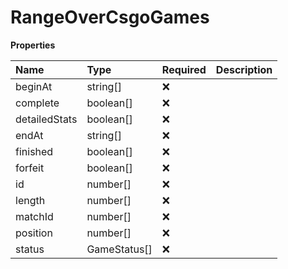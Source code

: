 # RangeOverCsgoGames

**Properties**

| Name          | Type         | Required | Description |
| :------------ | :----------- | :------- | :---------- |
| beginAt       | string[]     | ❌       |             |
| complete      | boolean[]    | ❌       |             |
| detailedStats | boolean[]    | ❌       |             |
| endAt         | string[]     | ❌       |             |
| finished      | boolean[]    | ❌       |             |
| forfeit       | boolean[]    | ❌       |             |
| id            | number[]     | ❌       |             |
| length        | number[]     | ❌       |             |
| matchId       | number[]     | ❌       |             |
| position      | number[]     | ❌       |             |
| status        | GameStatus[] | ❌       |             |
